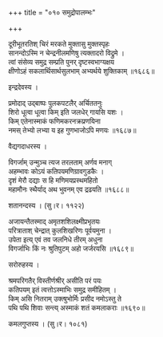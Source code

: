 +++
title = "०१० समुद्रोपालम्भः"

+++


दूरीभूतरतिश् चिरं मरकते मुक्तासु मुक्तस्पृहः  
सानन्दोऽस्मि न चेन्द्रनीलमणिषु त्यक्तादरो विद्रुमे ।  
त्वां संसेव्य समुद्र सम्प्रति पुनर् दृष्टस्वभाग्यक्षय  
क्षीणोऽहं सकलार्थिसार्थसुलभाम् अभ्यर्थये शुक्तिकाम् ॥१६८६॥  


इन्द्रदेवस्य ।  


प्रमोदाद् उद्बाष्पः पुलकपटलैर् अर्चिततनुः  
शिरो धूत्वा धूत्वा किम् इति जलधेर् गायसि यशः ।  
किम् एतेनास्माकं फणिमकरनक्रप्रणयिना  
नमस् तेभ्यो लभ्या य इह गुणभाजोऽपि मणयः ॥१६८७॥  


वैद्यगदाधरस्य ।   


विगर्जाम् उन्मुञ्च त्यज तरलताम् अर्णव मनाग्  
अहम्भावः कोऽयं कतिपयमणिग्रावगुडकैः ।  
दृशं मेरौ दद्याः स हि मणिमयप्रस्थमहितो  
महामौनः स्थैर्याद् अथ भुवनम् एव द्रढयति ॥१६८८॥  


शतानन्दस्य । (सु।र। ११२२)  


अजायन्तैतस्माद् अमृतशशिलक्ष्मीप्रभृतयः   
परित्राताश् चेन्द्रात् कुलशिखरिणः पूर्वयमुना ।  
उपेता इत्य् एवं तव जलनिधे तीरम् अधुना   
विगर्जाभिः किं नः श्रुतिपुटम् अहो जर्जरयसि ॥१६८९॥  


सरोरुहस्य ।  


श्रमपरिगतैर् विस्तीर्णश्रीर् असीति परं पयः  
कतिपयम् इतं त्वत्तोऽस्माभिः समुद्र समीहितम् ।  
किम् असि नितराम् उक्त्षुभोर्मिः प्रसीद नमोऽस्तु ते  
पथि पथि शिवाः सन्त्य् अस्माकं शतं कमलाकराः ॥१६९०॥  


कमलगुप्तस्य । (सु।र। १०८१)  


